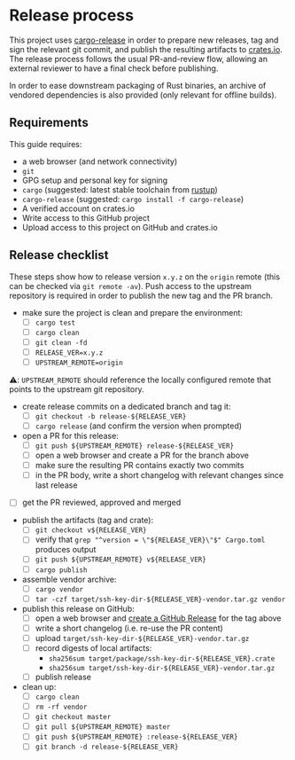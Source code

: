 # Release process

This project uses [cargo-release][cargo-release] in order to prepare new releases, tag and sign the relevant git commit, and publish the resulting artifacts to [crates.io][crates-io].
The release process follows the usual PR-and-review flow, allowing an external reviewer to have a final check before publishing.

In order to ease downstream packaging of Rust binaries, an archive of vendored dependencies is also provided (only relevant for offline builds).

## Requirements

This guide requires:

 * a web browser (and network connectivity)
 * `git`
 * GPG setup and personal key for signing
 * `cargo` (suggested: latest stable toolchain from [rustup][rustup])
 * `cargo-release` (suggested: `cargo install -f cargo-release`)
 * A verified account on crates.io
 * Write access to this GitHub project
 * Upload access to this project on GitHub and crates.io

## Release checklist

These steps show how to release version `x.y.z` on the `origin` remote (this can be checked via `git remote -av`).
Push access to the upstream repository is required in order to publish the new tag and the PR branch.

- make sure the project is clean and prepare the environment:
  - [ ] `cargo test`
  - [ ] `cargo clean`
  - [ ] `git clean -fd`
  - [ ] `RELEASE_VER=x.y.z`
  - [ ] `UPSTREAM_REMOTE=origin`

:warning:: `UPSTREAM_REMOTE` should reference the locally configured remote that points to the upstream git repository.

- create release commits on a dedicated branch and tag it:
  - [ ] `git checkout -b release-${RELEASE_VER}`
  - [ ] `cargo release` (and confirm the version when prompted)

- open a PR for this release:
  - [ ] `git push ${UPSTREAM_REMOTE} release-${RELEASE_VER}`
  - [ ] open a web browser and create a PR for the branch above
  - [ ] make sure the resulting PR contains exactly two commits
  - [ ] in the PR body, write a short changelog with relevant changes since last release

- [ ] get the PR reviewed, approved and merged

- publish the artifacts (tag and crate):
  - [ ] `git checkout v${RELEASE_VER}`
  - [ ] verify that `grep "^version = \"${RELEASE_VER}\"$" Cargo.toml` produces output
  - [ ] `git push ${UPSTREAM_REMOTE} v${RELEASE_VER}`
  - [ ] `cargo publish`

- assemble vendor archive:
  - [ ] `cargo vendor`
  - [ ] `tar -czf target/ssh-key-dir-${RELEASE_VER}-vendor.tar.gz vendor`

- publish this release on GitHub:
  - [ ] open a web browser and [create a GitHub Release](https://github.com/coreos/ssh-key-dir/releases/new) for the tag above
  - [ ] write a short changelog (i.e. re-use the PR content)
  - [ ] upload `target/ssh-key-dir-${RELEASE_VER}-vendor.tar.gz`
  - [ ] record digests of local artifacts:
    - `sha256sum target/package/ssh-key-dir-${RELEASE_VER}.crate`
    - `sha256sum target/ssh-key-dir-${RELEASE_VER}-vendor.tar.gz`
  - [ ] publish release

- clean up:
  - [ ] `cargo clean`
  - [ ] `rm -rf vendor`
  - [ ] `git checkout master`
  - [ ] `git pull ${UPSTREAM_REMOTE} master`
  - [ ] `git push ${UPSTREAM_REMOTE} :release-${RELEASE_VER}`
  - [ ] `git branch -d release-${RELEASE_VER}`

[cargo-release]: https://github.com/sunng87/cargo-release
[rustup]: https://rustup.rs/
[crates-io]: https://crates.io/
